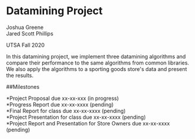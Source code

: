 # Datamining Project

Joshua Greene  
Jared Scott Phillips

UTSA Fall 2020

In this datamining project, we implement three datamining algorithms and compare their performance to the same algorithms from common libraries.  We also apply the algorithms to a sporting goods store's data and present the results.

##Milestones

  *Project Proposal due xx-xx-xxx (in progress)  
  *Progress Report due xx-xx-xxxx (pending)  
  *Final Report for class due xx-xx-xxxx (pending)  
  *Project Presentation for class due xx-xx-xxxx (pending)  
  *Project Report and Presentation for Store Owners due xx-xx-xxxx (pending)  
